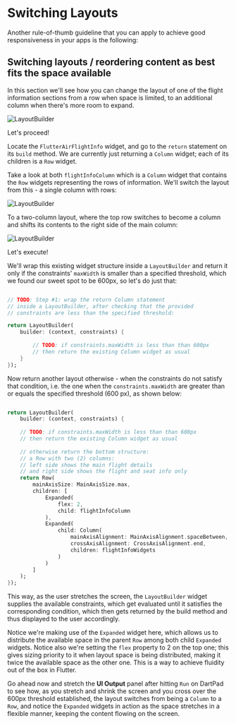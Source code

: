 # Switching Layouts

Another rule-of-thumb guideline that you can apply to achieve good responsiveness in your apps is the following:

## Switching layouts / reordering content as best fits the space available

In this section we'll see how you can change the layout of one of the flight information sections from a row when space is limited, to an additional column when there's more room to expand.

![LayoutBuilder](https://romanejaquez.github.io/responsive-ui-flutter-workshop/images/layoutswitch.gif)

Let's proceed!

Locate the ```FlutterAirFlightInfo``` widget, and go to the ```return``` statement on its ```build``` method. We are currently just returning a ```Column``` widget; each of its children is a ```Row``` widget.

Take a look at both ```flightInfoColumn``` which is a ```Column``` widget that contains the ```Row``` widgets representing the rows of information. We'll switch the layout from this - a single column with rows:

![LayoutBuilder](https://romanejaquez.github.io/responsive-ui-flutter-workshop/images/step6_1.png)

To a two-column layout, where the top row switches to become a column and shifts its contents to the right side of the main column: 

![LayoutBuilder](https://romanejaquez.github.io/responsive-ui-flutter-workshop/images/step6_2.png)

Let's execute!

We'll wrap this existing widget structure inside a ```LayoutBuilder``` and return it only if the constraints' ```maxWidth``` is smaller than a specified threshold, which we found our sweet spot to be 600px, so let's do just that:

```dart

// TODO: Step #1: wrap the return Column statement
// inside a LayoutBuilder, after checking that the provided
// constraints are less than the specified threshold:

return LayoutBuilder(
    builder: (context, constraints) {
    
        // TODO: if constraints.maxWidth is less than than 600px
        // then return the existing Column widget as usual
    }
});

```

Now return another layout otherwise - when the constraints do not satisfy that condition, i.e. the one when the ```constraints.maxWidth``` are greater than or equals the specified threshold (600 px), as shown below:

```dart

return LayoutBuilder(
    builder: (context, constraints) {
    
    // TODO: if constraints.maxWidth is less than than 600px
    // then return the existing Column widget as usual
    
    // otherwise return the bottom structure:
    // a Row with two (2) columns:
    // left side shows the main flight details
    // and right side shows the flight and seat info only
    return Row(
        mainAxisSize: MainAxisSize.max,
        children: [
            Expanded(
                flex: 2,
                child: flightInfoColumn
            ),
            Expanded(
                child: Column(
                    mainAxisAlignment: MainAxisAlignment.spaceBetween,
                    crossAxisAlignment: CrossAxisAlignment.end,
                    children: flightInfoWidgets
                )
            )
        ]
    );
});

```

This way, as the user stretches the screen, the ```LayoutBuilder``` widget supplies the available constraints, which get evaluated until it satisfies the corresponding condition, which then gets returned by the build method and thus displayed to the user accordingly.

Notice we're making use of the ```Expanded``` widget here, which allows us to distribute the available space in the parent ```Row``` among both child ```Expanded``` widgets. Notice also we're setting the ```flex``` property to 2 on the top one; this gives sizing priority to it when layout space is being distributed, making it twice the available space as the other one. This is a way to achieve fluidity out of the box in Flutter.

Go ahead now and stretch the **UI Output** panel after hitting ```Run``` on DartPad to see how, as you stretch and shrink the screen and you cross over the 600px threshold established, the layout switches from being a ```Column``` to a ```Row```, and notice the ```Expanded``` widgets in action as the space stretches in a flexible manner, keeping the content flowing on the screen.
